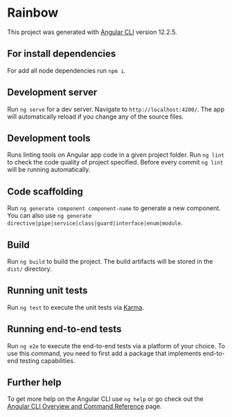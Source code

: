 # Rainbow

This project was generated with [Angular CLI](https://github.com/angular/angular-cli) version 12.2.5.

## For install dependencies
For add all node dependencies run `npm i`.

## Development server

Run `ng serve` for a dev server. Navigate to `http://localhost:4200/`. The app will automatically reload if you change any of the source files.

## Development tools
Runs linting tools on Angular app code in a given project folder.
Run `ng lint` to check the code quality of project specified.
Before every commit `ng lint` will be running automatically.

## Code scaffolding

Run `ng generate component component-name` to generate a new component. You can also use `ng generate directive|pipe|service|class|guard|interface|enum|module`.

## Build

Run `ng build` to build the project. The build artifacts will be stored in the `dist/` directory.

## Running unit tests

Run `ng test` to execute the unit tests via [Karma](https://karma-runner.github.io).

## Running end-to-end tests

Run `ng e2e` to execute the end-to-end tests via a platform of your choice. To use this command, you need to first add a package that implements end-to-end testing capabilities.

## Further help

To get more help on the Angular CLI use `ng help` or go check out the [Angular CLI Overview and Command Reference](https://angular.io/cli) page.
